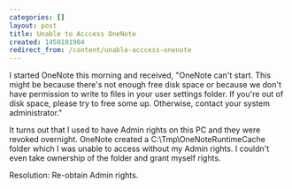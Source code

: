 ```yaml
---
categories: []
layout: post
title: Unable to Acccess OneNote
created: 1450101904
redirect_from: /content/unable-acccess-onenote
---
```

I started OneNote this morning and received, "OneNote can't start. This might be because there's not enough free disk space or because we don't have permission to write to files in your user settings folder.  If you're out of disk space, please try to free some up. Otherwise, contact your system administrator."

It turns out that I used to have Admin rights on this PC and they were revoked overnight.  OneNote created a C:\Tmp\OneNoteRuntimeCache folder which I was unable to access without my Admin rights.  I couldn't even take ownership of the folder and grant myself rights.

Resolution: Re-obtain Admin rights.
